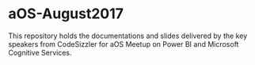 # aOS-August2017
This repository holds the documentations and slides delivered by the key speakers from CodeSizzler for aOS Meetup on Power BI and Microsoft Cognitive Services. 
